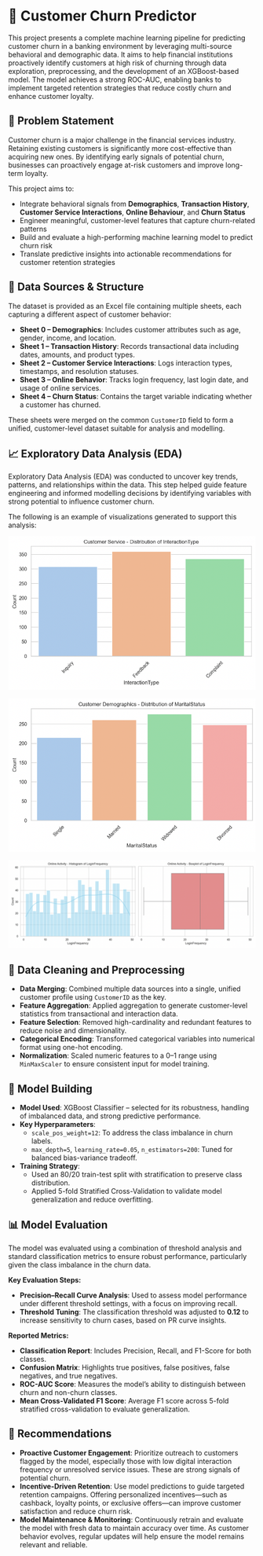 # 🧠 Customer Churn Predictor
This project presents a complete machine learning pipeline for predicting customer churn in a banking environment by leveraging multi-source behavioral and demographic data. It aims to help financial institutions proactively identify customers at high risk of churning through data exploration, preprocessing, and the development of an XGBoost-based model. The model achieves a strong ROC-AUC, enabling banks to implement targeted retention strategies that reduce costly churn and enhance customer loyalty.

## 📌 Problem Statement
Customer churn is a major challenge in the financial services industry. Retaining existing customers is significantly more cost-effective than acquiring new ones. By identifying early signals of potential churn, businesses can proactively engage at-risk customers and improve long-term loyalty.

This project aims to:

- Integrate behavioral signals from **Demographics**, **Transaction History**, **Customer Service Interactions**, **Online Behaviour**, and **Churn Status**
- Engineer meaningful, customer-level features that capture churn-related patterns
- Build and evaluate a high-performing machine learning model to predict churn risk
- Translate predictive insights into actionable recommendations for customer retention strategies


## 🧩 Data Sources & Structure
The dataset is provided as an Excel file containing multiple sheets, each capturing a different aspect of customer behavior:

- **Sheet 0 – Demographics**: Includes customer attributes such as age, gender, income, and location.
- **Sheet 1 – Transaction History**: Records transactional data including dates, amounts, and product types.
- **Sheet 2 – Customer Service Interactions**: Logs interaction types, timestamps, and resolution statuses.
- **Sheet 3 – Online Behavior**: Tracks login frequency, last login date, and usage of online services.
- **Sheet 4 – Churn Status**: Contains the target variable indicating whether a customer has churned.

These sheets were merged on the common `CustomerID` field to form a unified, customer-level dataset suitable for analysis and modelling.


## 📈 Exploratory Data Analysis (EDA)
Exploratory Data Analysis (EDA) was conducted to uncover key trends, patterns, and relationships within the data. This step helped guide feature engineering and informed modelling decisions by identifying variables with strong potential to influence customer churn.

The following is an example of visualizations generated to support this analysis:

![Iteraction Type Distribution](assets/Interaction_Type_Dist.png)

![Marital Status Distribution](assets/Marital_Status_Dist.png)

![Online Activity Distribution](assets/Online_Activity_Dist.png)


## 🧹 Data Cleaning and Preprocessing
- **Data Merging**: Combined multiple data sources into a single, unified customer profile using `CustomerID` as the key.
- **Feature Aggregation**: Applied aggregation to generate customer-level statistics from transactional and interaction data.
- **Feature Selection**: Removed high-cardinality and redundant features to reduce noise and dimensionality.
- **Categorical Encoding**: Transformed categorical variables into numerical format using one-hot encoding.
- **Normalization**: Scaled numeric features to a 0–1 range using `MinMaxScaler` to ensure consistent input for model training.


## 🤖 Model Building
- **Model Used**: XGBoost Classifier – selected for its robustness, handling of imbalanced data, and strong predictive performance.
- **Key Hyperparameters**:
  - `scale_pos_weight=12`: To address the class imbalance in churn labels.
  - `max_depth=5`, `learning_rate=0.05`, `n_estimators=200`: Tuned for balanced bias-variance tradeoff.
- **Training Strategy**:
  - Used an 80/20 train-test split with stratification to preserve class distribution.
  - Applied 5-fold Stratified Cross-Validation to validate model generalization and reduce overfitting.


## 📊 **Model Evaluation**
The model was evaluated using a combination of threshold analysis and standard classification metrics to ensure robust performance, particularly given the class imbalance in the churn data.

**Key Evaluation Steps:**
- **Precision–Recall Curve Analysis**: Used to assess model performance under different threshold settings, with a focus on improving recall.
- **Threshold Tuning**: The classification threshold was adjusted to **0.12** to increase sensitivity to churn cases, based on PR curve insights.

**Reported Metrics:**
- **Classification Report**: Includes Precision, Recall, and F1-Score for both classes.
- **Confusion Matrix**: Highlights true positives, false positives, false negatives, and true negatives.
- **ROC-AUC Score**: Measures the model’s ability to distinguish between churn and non-churn classes.
- **Mean Cross-Validated F1 Score**: Average F1 score across 5-fold stratified cross-validation to evaluate generalization.


## 📌 Recommendations
- **Proactive Customer Engagement**: Prioritize outreach to customers flagged by the model, especially those with low digital interaction frequency or unresolved service issues. These are strong signals of potential churn.
- **Incentive-Driven Retention**: Use model predictions to guide targeted retention campaigns. Offering personalized incentives—such as cashback, loyalty points, or exclusive offers—can improve customer satisfaction and reduce churn risk.
- **Model Maintenance & Monitoring**: Continuously retrain and evaluate the model with fresh data to maintain accuracy over time. As customer behavior evolves, regular updates will help ensure the model remains relevant and reliable.

